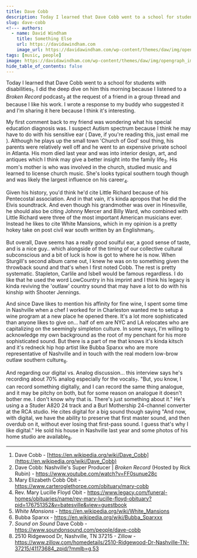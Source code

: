 ```yaml
---
title: Dave Cobb
description: Today I learned that Dave Cobb went to a school for students with disabilities.
slug: dave-cobb
<!--- authors:
  - name: David Windham
    title: Something Else
    url: https://davidawindham.com
    image_url: https://davidawindham.com/wp-content/themes/daw/img/opengraph_image.jpg -->
tags: [music, people]
image: https://davidawindham.com/wp-content/themes/daw/img/opengraph_image.jpg
hide_table_of_contents: false
---
```


Today I learned that Dave Cobb went to a school for students with disabilities<sub>1</sub>.  I did the deep dive on him this morning because I listened to a _Broken Record_ podcast<sub>2</sub> at the request of a friend in a group thread and because I like his work. I wrote a response to my buddy who suggested it and I'm sharing it here because I think it's interesting.

<!--truncate-->

My first comment back to my friend was wondering what his special education diagnosis was. I suspect Autism spectrum because I think he may have to do with his sensitive ear ( Dave, if you're reading this, just email me ). Although he plays up the small town 'Church of God' soul thing, his parents were relatively well off and he went to an expensive private school in Atlanta. His mom died last year and was into interior design, art, and antiques which I think may give a better insight into the family life<sub>3</sub>. His mom's mother is who was involved in the church, studied music and learned to license church music. She's looks typical southern tough though and was likely the largest influence on his career<sub>4</sub>.

Given his history, you'd think he'd cite Little Richard because of his Pentecostal association. And in that vain, it's kinda apropos that he did the Elvis soundtrack. And even though his grandmother was over in Hinesville, he should also be citing Johnny Mercer and Billy Ward, who combined with Little Richard were three of the most important American musicians ever. Instead he likes to cite White Mansions, which in my opinion is a pretty hokey take on post civil war south written by an Englishman<sub>5</sub>.

But overall, Dave seems has a really good soulful ear, a good sense of taste, and is a nice guy.. which alongside of the timing of our collective cultural subconscious and a bit of luck is how is got to where he is now. When Sturgill's second album came out, I knew he was on to something given the throwback sound and that's when I first noted Cobb. The rest is pretty systematic. Stapleton, Carlile and Isbell would be famous regardless. I do like that he used the word LowCountry in his imprint and I think his legacy is kinda reviving the 'outlaw' country sound that may have a lot to do with his kinship with Shooter Jennings.

And since Dave likes to mention his affinity for fine wine, I spent some time in Nashville when a chef I worked for in Charleston wanted me to setup a wine program at a new place he opened there. It's a lot more sophisticated than anyone likes to give on... half of em are NYC and LA relocates who are capitalizing on the seemingly simpleton culture. In some ways, I'm willing to acknowledge my own background as the root of my penchant for his more sophisticated sound. But there is a part of me that knows it's kinda kitsch and it's redneck hip hop artist like Bubba Sparxx who are more representative of Nashville and in touch with the real modern low-brow outlaw southern culture<sub>6</sub>.

And regarding our digital vs. Analog discussion... this interview says he's recording about 70% analog especially for the vocals<sub>7</sub>. "But, you know, I can record something digitally, and I can record the same thing analogue, and it may be pitchy on both, but for some reason on analogue it doesn't bother me. I don't know why that is. There's just something about it." He's using a a Studer A820 24 track and a Burl Mothership 24-channel converter at the RCA studio. He cites digital for a big sound though saying "And now, with digital, we have the ability to preserve that first master sound, and then overdub on it, without ever losing that first-pass sound. I guess that's why I like digital." He sold his house in Nashville last year and some photos of his home studio are available<sub>8</sub>. 

---

1. Dave Cobb  - [https://en.wikipedia.org/wiki/Dave_Cobb](https://en.wikipedia.org/wiki/Dave_Cobb)
2. Dave Cobb: Nashville's Super Producer | _Broken Record_ (Hosted by Rick Rubin) - https://www.youtube.com/watch?v=FF0sunue28c
3. Mary Elizabeth Cobb Obit - https://www.carteroglethorpe.com/obituary/mary-cobb
4. Rev. Mary Lucille Floyd Obit - https://www.legacy.com/funeral-homes/obituaries/name/rev-mary-lucille-floyd-obituary?pid=176751352&v=batesville&view=guestbook
5. _White Mansions_ - https://en.wikipedia.org/wiki/White_Mansions
6. Bubba Sparxx - https://en.wikipedia.org/wiki/Bubba_Sparxxx
7. _Sound on Sound_ Dave Cobb - https://www.soundonsound.com/people/dave-cobb
8. 2510 Ridgewood Dr, Nashville, TN 37215 - Zillow - https://www.zillow.com/homedetails/2510-Ridgewood-Dr-Nashville-TN-37215/41173684_zpid/?mmlb=g,53